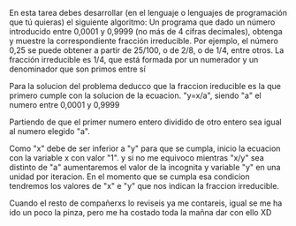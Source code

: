 En esta tarea debes desarrollar (en el lenguaje o lenguajes de programación que tú quieras) el siguiente
algoritmo:
Un programa que dado un número introducido entre 0,0001 y 0,9999 (no más de 4 cifras decimales),
obtenga y muestre la correspondiente fracción irreducible.
Por ejemplo, el número 0,25 se puede obtener a partir de 25/100, o de 2/8, o de 1/4, entre otros. La
fracción irreducible es 1/4, que está formada por un numerador y un denominador que son primos entre
sí

Para la solucion del problema deducco que la fraccion ireducible es la que primero cumple con la solucion de la ecuacion.
"y=x/a", siendo "a" el numero entre 0,0001 y 0,9999

Partiendo de que el primer numero entero dividido de otro entero sea igual al numero elegido "a".

Como "x" debe de ser inferior a "y" para que se cumpla, inicio la ecuacion con la variable x con valor "1".
y si no me equivoco mientras "x/y" sea distinto de "a" aumentaremos el valor de la incognita y variable "y" en una unidad por iteracion. En el momento que se cumpla esa condicion tendremos los valores de "x" e "y" que nos indican la fraccion irreducible.

Cuando el resto de compañerxs lo reviseis ya me contareis, igual se me ha ido un poco la pinza, pero me ha costado toda la mañna dar con ello XD


